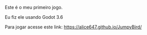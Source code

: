 Este é o meu primeiro jogo.

Eu fiz ele usando Godot 3.6

Para jogar acesse este link: https://alice647.github.io/JumpyBird/
